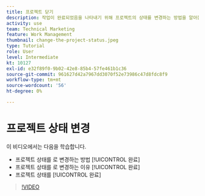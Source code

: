 ```yaml
---
title: 프로젝트 닫기
description: 작업이 완료되었음을 나타내기 위해 프로젝트의 상태를 변경하는 방법을 알아봅니다.
activity: use
team: Technical Marketing
feature: Work Management
thumbnail: change-the-project-status.jpeg
type: Tutorial
role: User
level: Intermediate
kt: 10127
exl-id: e32f89f0-9b02-42e8-85b4-57fe461b1c36
source-git-commit: 961627d42a7967dd3070f52e73986c47d8fdc8f9
workflow-type: tm+mt
source-wordcount: '56'
ht-degree: 0%

---
```


# 프로젝트 상태 변경

이 비디오에서는 다음을 학습합니다.

* 프로젝트 상태를 로 변경하는 방법 [!UICONTROL 완료]
* 프로젝트 상태를 로 변경하는 이유 [!UICONTROL 완료]
* 프로젝트 상태를 [!UICONTROL 완료]

>[!VIDEO](https://video.tv.adobe.com/v/3419336/?quality=12&learn=on)
